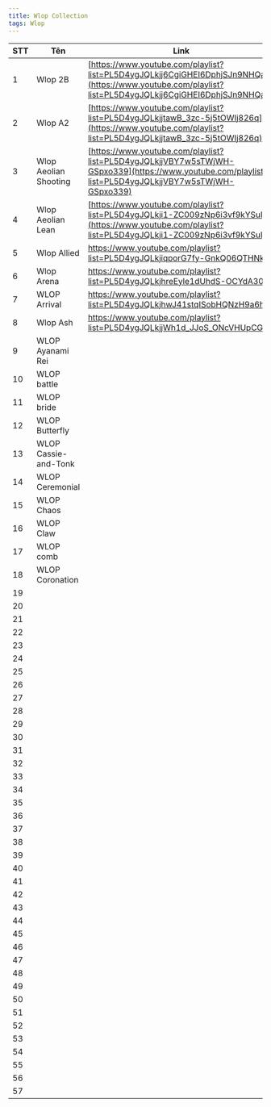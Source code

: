 ```yaml
---
title: Wlop Collection
tags: Wlop
---
```



|STT| Tên  | Link  |
|---|---|---|
|1| Wlop 2B  | [https://www.youtube.com/playlist?list=PL5D4ygJQLkjj6CgiGHEI6DphjSJn9NHQa](https://www.youtube.com/playlist?list=PL5D4ygJQLkjj6CgiGHEI6DphjSJn9NHQa)  |
|2| Wlop A2  | [https://www.youtube.com/playlist?list=PL5D4ygJQLkjjtawB_3zc-5j5tOWIj826q](https://www.youtube.com/playlist?list=PL5D4ygJQLkjjtawB_3zc-5j5tOWIj826q)  |
|3| Wlop Aeolian Shooting  | [https://www.youtube.com/playlist?list=PL5D4ygJQLkjjVBY7w5sTWjWH-GSpxo339](https://www.youtube.com/playlist?list=PL5D4ygJQLkjjVBY7w5sTWjWH-GSpxo339)  |
|4| Wlop Aeolian Lean | [https://www.youtube.com/playlist?list=PL5D4ygJQLkji1-ZC009zNp6i3vf9kYSuI](https://www.youtube.com/playlist?list=PL5D4ygJQLkji1-ZC009zNp6i3vf9kYSuI)|
|5|Wlop Allied |https://www.youtube.com/playlist?list=PL5D4ygJQLkjiqporG7fy-GnkQ06QTHNk2 |
|6| Wlop Arena| https://www.youtube.com/playlist?list=PL5D4ygJQLkjhreEyle1dUhdS-OCYdA30a | 
|7|WLOP Arrival | https://www.youtube.com/playlist?list=PL5D4ygJQLkjhwJ41stqISobHQNzH9a6hZ|
|8|Wlop Ash|https://www.youtube.com/playlist?list=PL5D4ygJQLkjjWh1d_JJoS_ONcVHUpCGam|
|9|WLOP Ayanami Rei||
|10|WLOP battle||
|11|WLOP bride||
|12|WLOP Butterfly||
|13|WLOP Cassie-and-Tonk||
|14|WLOP Ceremonial||
|15|WLOP Chaos||
|16|WLOP Claw||
|17|WLOP comb||
|18|WLOP Coronation||
|19|||
|20|||
|21|||
|22|||
|23|||
|24|||
|25|||
|26|||
|27|||
|28|||
|29|||
|30|||
|31|||
|32|||
|33|||
|34|||
|35|||
|36|||
|37|||
|38|||
|39|||
|40|||
|41|||
|42|||
|43|||
|44|||
|45|||
|46|||
|47|||
|48|||
|49|||
|50|||
|51|||
|52|||
|53|||
|54|||
|55|||
|56|||
|57|||

<!--stackedit_data:
eyJoaXN0b3J5IjpbLTYxMDk2ODksLTQ3MTk2OTQ5NV19
-->